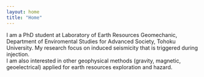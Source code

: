 ```yaml
---
layout: home
title: "Home"
---
```


I am a PhD student at Laboratory of Earth Resources Geomechanic, Department of Enviromental Studies for Advanced Society, Tohoku University. My research focus on induced seismicity that is triggered during injection.<br>
I am also interested in other geophysical methods (gravity, magnetic, geoelectrical) applied for earth resources exploration and hazard.
